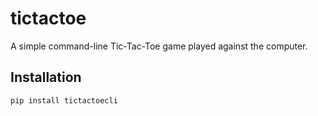 # tictactoe

A simple command-line Tic-Tac-Toe game played against the computer.

## Installation

```
pip install tictactoecli
```
